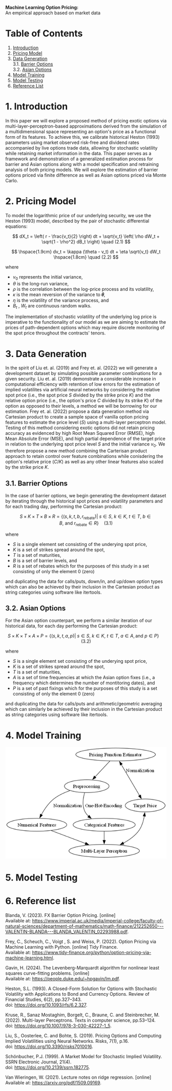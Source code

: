 **Machine Learning Option Pricing:**  
An empirical approach based on market data

# Table of Contents
1. [Introduction](#1-introduction)
2. [Pricing Model](#2-pricing-model)
3. [Data Generation](#3-data-generation)<br>
   3.1. [Barrier Options](#31-barrier-options)<br>
   3.2. [Asian Options](#32-asian-options)
4. [Model Training](#4-model-training)
5. [Model Testing](#5-model-testing)
6. [Reference List](#6-reference-list)



# 1. Introduction

In this paper we will explore a proposed method of pricing exotic options via multi-layer-perceptron-based approximations derived from the simulation of a multidimensional space representing an option's price as a functional form of its features. To achieve this, we calibrate historical Heston (1993) parameters using market observed risk-free and dividend rates accompanied by live options trade data, allowing for stochastic volatility while retaining market information in the data. This paper serves as a framework and demonstration of a generalized estimation process for barrier and Asian options along with a model specification and retraining analysis of both pricing models. We will explore the estimation of barrier options priced via finite difference as well as Asian options priced via Monte Carlo.

# 2. Pricing Model

To model the logarithmic price of our underlying security, we use the Heston (1993) model, described by the pair of stochastic differential equations:

$$
dX_t = \left( r - \frac{v_t}{2} \right) dt + \sqrt{v_t} \left( \rho dW_t + \sqrt{1 - \rho^2} dB_t \right) \quad (2.1)
$$

$$
\hspace{1.9cm}  dv_t = \kappa (\theta - v_t) dt + \eta \sqrt{v_t} dW_t \hspace{1.8cm} \quad (2.2)
$$


where
- $v_0$ represents the initial variance,
- $\theta$ is the long-run variance,
- $\rho$ is the correlation between the log-price process and its volatility,
- $\kappa$ is the mean reversion of the variance to **𝜃**,
- $\eta$ is the volatility of the variance process, and 
- $B_t$ , $W_t$ are continuous random walks. 

The implementation of stochastic volatility of the underlying log price is imperative to the functionality of our model as we are aiming to estimate the prices of path-dependent options which may require discrete monitoring of the spot price throughout the contracts' tenors.

# 3. Data Generation

In the spirit of Liu et. al. (2019) and Frey et. al. (2022) we will generate a development dataset by simulating possible parameter combinations for a given security. Liu et. al. (2019) demonstrate a considerable increase in computational efficiency with retention of low errors for the estimation of implied volatilites via artificial neural networks by considering the relative spot price (i.e., the spot price $S$ divided by the strike price $K$) and the relative option price (i.e., the option's price $C$ divided by its strike $K$) of the option as opposed to their levels, a method we will be borrowing for our estimation. Frey et. al. (2022) propose a data generation method via Cartesian product to create a sample space of vanilla option pricing features to estimate the price level ($S$) using a multi-layer perceptron model. Testing of this method considering exotic options did not retain pricing accuracy as evidenced by high Root Mean Squared Error (RMSE), high Mean Absolute Error (MSE), and high partial dependence of the target price in relation to the underlying spot price level $S$ and the initial variance $v_0$. We therefore propose a new method combining the Carterisan product approach to retain control over feature combinations while conisdering the option's relative price ($C/K$) as well as any other linear features also scaled by the strike price $K$.

## 3.1. Barrier Options

In the case of barrier options, we begin generating the development dataset by iterating through the historical spot prices and volatility parameters and for each trading day, performing the Cartesian product:

$$
S \times K \times T \times B \times R = \{ (s, k, t, b, r_{\text{rebate}}) | \ s \in S, \ k \in K, \ t \in T, \ b \in B, \ \text{and} \ r_{\text{rebate}} \in R\} \quad (3.1)
$$

where
- $S$ is a single element set consisting of the underying spot price, <br>
- $K$ is a set of strikes spread around the spot, <br>
- $T$ is a set of maturities, <br>
- $B$ is a set of barrier levels, and <br>
- $R$ is a set of rebates which for the purposes of this study in a set consisting of only the element $0$ (zero)

and duplicating the data for calls/puts, down/in, and up/down option types which can also be achieved by their inclusion in the Cartesian product as string categories using software like itertools.


## 3.2. Asian Options
For the Asian option counterpart, we perform a similar iteration of our historical data, for each day performing the Cartesian product:

$$
S \times K \times T \times A \times P = \{ (s,k,t,a,p) | \ s \in S, \ k \in K, \ t \in T, \ a \in A, \text{and} \ p \in P \} \quad (3.2)
$$

where
- $S$ is a single element set consisting of the underying spot price, <br>
- $K$ is a set of strikes spread around the spot, <br>
- $T$ is a set of maturities, <br>
- $A$ is a set of time frequencies at which the Asian option fixes (i.e., a frequency which determines the number of montitoring dates), and
- $P$ is a set of past fixings which for the purposes of this study is a set consisting of only the element $0$ (zero)

and duplicating the data for calls/puts and arithmetic/geometric averaging which can similarly be achieved by their inclusion in the Cartesian product as string categories using software like itertools.

# 4. Model Training

![Graph of model specification](README/MLP.png)

# 5. Model Testing

# 6. Reference list
Blanda, V. (2023). FX Barrier Option Pricing. [online] <br> 
Available at: https://www.imperial.ac.uk/media/imperial-college/faculty-of-natural-sciences/department-of-mathematics/math-finance/212252650---VALENTIN-BLANDA---BLANDA_VALENTIN_02293988.pdf.

Frey, C., Scheuch, C., Voigt , S. and Weiss, P. (2022). Option Pricing via Machine Learning with Python. [online] Tidy Finance. <br>
Available at: https://www.tidy-finance.org/python/option-pricing-via-machine-learning.html.

Gavin, H. (2024). The Levenberg-Marquardt algorithm for nonlinear least squares curve-fitting problems. [online] <br> 
Available at: https://people.duke.edu/~hpgavin/lm.pdf.

Heston, S.L. (1993). A Closed-Form Solution for Options with Stochastic Volatility with Applications to Bond and Currency Options. Review of Financial Studies, 6(2), pp.327–343. <br> 
doi: https://doi.org/10.1093/rfs/6.2.327.

Kruse, R., Sanaz Mostaghim, Borgelt, C., Braune, C. and Steinbrecher, M. (2022). Multi-layer Perceptrons. Texts in computer science, pp.53–124. <br> 
doi: https://doi.org/10.1007/978-3-030-42227-1_5.

Liu, S., Oosterlee, C. and Bohte, S. (2019). Pricing Options and Computing Implied Volatilities using Neural Networks. Risks, 7(1), p.16. <br>
doi: https://doi.org/10.3390/risks7010016.

Schönbucher, P.J. (1999). A Market Model for Stochastic Implied Volatility. SSRN Electronic Journal, 21(4). <br> 
doi: https://doi.org/10.2139/ssrn.182775.

Van Wieringen, W. (2021). Lecture notes on ridge regression. [online] <br> 
Available at: https://arxiv.org/pdf/1509.09169.
